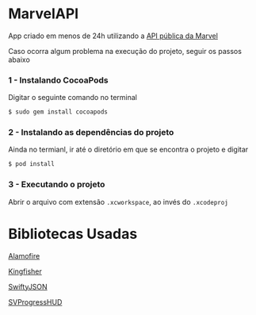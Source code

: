 # MarvelAPI
App criado em menos de 24h utilizando a [API pública da Marvel](http://developer.marvel.com/)

Caso ocorra algum problema na execução do projeto, seguir os passos abaixo

### 1 - Instalando CocoaPods
Digitar o seguinte comando no terminal
```bash
$ sudo gem install cocoapods
```
 
### 2 - Instalando as dependências do projeto
Ainda no termianl, ir até o diretório em que se encontra o projeto e digitar
```bash
$ pod install
```

### 3 - Executando o projeto
Abrir o arquivo com extensão `.xcworkspace`, ao invés do `.xcodeproj`


# Bibliotecas Usadas
[Alamofire](https://github.com/Alamofire/Alamofire) 

[Kingfisher](https://github.com/onevcat/Kingfisher)

[SwiftyJSON](https://github.com/SwiftyJSON/SwiftyJSON)

[SVProgressHUD](https://github.com/SVProgressHUD/SVProgressHUD)
